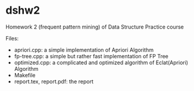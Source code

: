 dshw2
=====

Homework 2 (frequent pattern mining) of Data Structure Practice course

Files:
- apriori.cpp: a simple implementation of Apriori Algorithm
- fp-tree.cpp: a simple but rather fast implementation of FP Tree
- optimized.cpp: a complicated and optimized algorithm of Eclat(Apriori) Algorithm
- Makefile
- report.tex, report.pdf: the report
